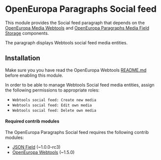 OpenEuropa Paragraphs Social feed
=================================

This module provides the Social feed paragraph that depends on the [OpenEuropa Media Webtools](https://github.com/openeuropa/oe_media/tree/master/modules/oe_media_webtools)
and [OpenEuropa Paragraphs Media Field Storage](https://github.com/openeuropa/oe_paragraphs/tree/master/modules/oe_paragraphs_media_field_storage)
components.

The paragraph displays Webtools social feed media entities.

## Installation

Make sure you you have read the OpenEuropa Webtools [README.md](https://github.com/openeuropa/oe_webtools#openeuropa-webtools-media)
before enabling this module.

In order to be able to manage Webtools Social feed media entities, assign the following permissions to appropriate roles:

- `Webtools social feed: Create new media`
- `Webtools social feed: Edit own media`
- `Webtools social feed: Delete own media`

#### Required contrib modules
The OpenEuropa Paragraphs Social feed requires the following contrib modules:

* [JSON Field](https://www.drupal.org/project/json_field) (~1.0.0-rc3)
* [OpenEuropa Webtools](https://github.com/openeuropa/oe_webtools) (~1.5.0)
